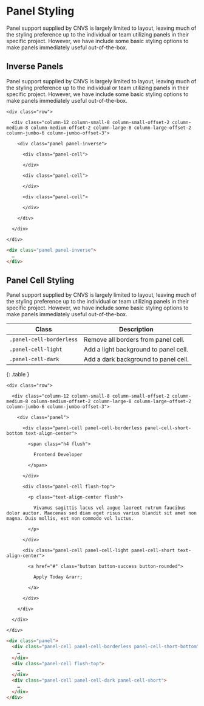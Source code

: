 # Panel Styling

Panel support supplied by CNVS is largely limited to layout, leaving much of the styling preference up to the individual or team utilizing panels in their specific project.  However, we have include some basic styling options to make panels immediately useful out-of-the-box.

## Inverse Panels

Panel support supplied by CNVS is largely limited to layout, leaving much of the styling preference up to the individual or team utilizing panels in their specific project.  However, we have include some basic styling options to make panels immediately useful out-of-the-box.

<div class="panel flush-bottom">

  <div class="panel-cell">

    <div class="row">

      <div class="column-12 column-small-8 column-small-offset-2 column-medium-8 column-medium-offset-2 column-large-8 column-large-offset-2 column-jumbo-6 column-jumbo-offset-3">

        <div class="panel panel-inverse">

          <div class="panel-cell">

          </div>

          <div class="panel-cell">

          </div>

          <div class="panel-cell">

          </div>

        </div>

      </div>

    </div>

  </div>

  <div class="panel-cell panel-cell-light panel-cell-code-block" markdown="1">

```html
<div class="panel panel-inverse">
  …
</div>
```

  </div>

</div>

## Panel Cell Styling

Panel support supplied by CNVS is largely limited to layout, leaving much of the styling preference up to the individual or team utilizing panels in their specific project.  However, we have include some basic styling options to make panels immediately useful out-of-the-box.

| Class                    | Description                           |
| ------------------------ | ------------------------------------- |
| `.panel-cell-borderless` | Remove all borders from panel cell.   |
| `.panel-cell-light`      | Add a light background to panel cell. |
| `.panel-cell-dark`       | Add a dark background to panel cell.  |
{: .table }

<div class="panel flush-bottom">

  <div class="panel-cell">

    <div class="row">

      <div class="column-12 column-small-8 column-small-offset-2 column-medium-8 column-medium-offset-2 column-large-8 column-large-offset-2 column-jumbo-6 column-jumbo-offset-3">

        <div class="panel">

          <div class="panel-cell panel-cell-borderless panel-cell-short-bottom text-align-center">

            <span class="h4 flush">

              Frontend Developer

            </span>

          </div>

          <div class="panel-cell flush-top">

            <p class="text-align-center flush">

              Vivamus sagittis lacus vel augue laoreet rutrum faucibus dolor auctor. Maecenas sed diam eget risus varius blandit sit amet non magna. Duis mollis, est non commodo vol luctus.

            </p>

          </div>

          <div class="panel-cell panel-cell-light panel-cell-short text-align-center">

            <a href="#" class="button button-success button-rounded">

              Apply Today &rarr;

            </a>

          </div>

        </div>

      </div>

    </div>

  </div>

  <div class="panel-cell panel-cell-light panel-cell-code-block" markdown="1">

```html
<div class="panel">
  <div class="panel-cell panel-cell-borderless panel-cell-short-bottom">
    …
  </div>
  <div class="panel-cell flush-top">
    …
  </div>
  <div class="panel-cell panel-cell-dark panel-cell-short">
    …
  </div>
</div>
```

  </div>

</div>

